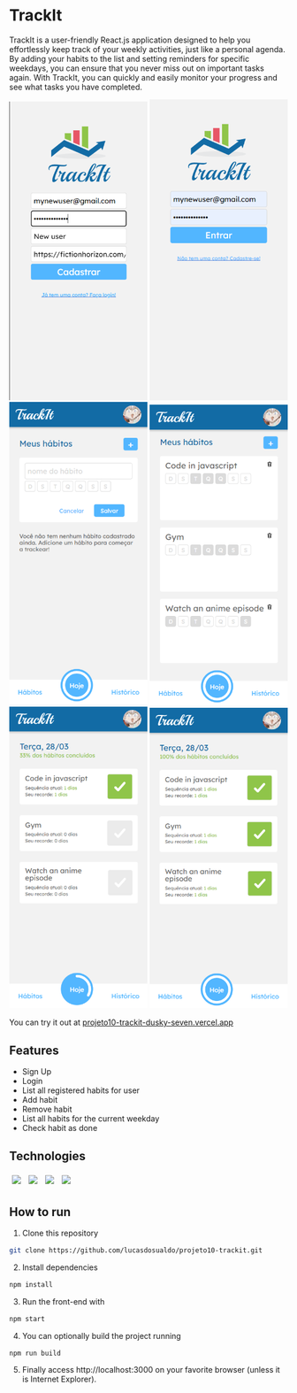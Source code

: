 # TrackIt

TrackIt is a user-friendly React.js application designed to help you effortlessly keep track of your weekly activities, just like a personal agenda. By adding your habits to the list and setting reminders for specific weekdays, you can ensure that you never miss out on important tasks again. With TrackIt, you can quickly and easily monitor your progress and see what tasks you have completed.

<img src="/src/assets/preview-pictures/preview-1.png" width="250" /> <img src="/src/assets/preview-pictures/preview-2.png" width="250" /> <img src="/src/assets/preview-pictures/preview-3.png" width="250" />
<img src="/src/assets/preview-pictures/preview-4.png" width="250" /> <img src="/src/assets/preview-pictures/preview-5.png" width="250" /> <img src="/src/assets/preview-pictures/preview-6.png" width="250" />

You can try it out at [projeto10-trackit-dusky-seven.vercel.app](https://projeto10-trackit-dusky-seven.vercel.app/)

## Features

- Sign Up
- Login
- List all registered habits for user
- Add habit
- Remove habit
- List all habits for the current weekday
- Check habit as done

## Technologies

<p>
  <img style='margin: 5px;' src='https://img.shields.io/badge/styled-components%20-%2320232a.svg?&style=for-the-badge&color=b8679e&logo=styled-components&logoColor=%3a3a3a'>
  <img style='margin: 5px;' src='https://img.shields.io/badge/axios%20-%2320232a.svg?&style=for-the-badge&color=informational'>
  <img style='margin: 5px;' src="https://img.shields.io/badge/react-app%20-%2320232a.svg?&style=for-the-badge&color=60ddf9&logo=react&logoColor=%2361DAFB"/>
  <img style='margin: 5px;' src="https://img.shields.io/badge/react_route%20-%2320232a.svg?&style=for-the-badge&logo=react&logoColor=%2361DAFB"/>
</p>

## How to run

1. Clone this repository
```bash
git clone https://github.com/lucasdosualdo/projeto10-trackit.git
```
2. Install dependencies
```bash
npm install
```
3. Run the front-end with
```bash
npm start
```
4. You can optionally build the project running
```bash
npm run build
```
5. Finally access http://localhost:3000 on your favorite browser (unless it is Internet Explorer).
